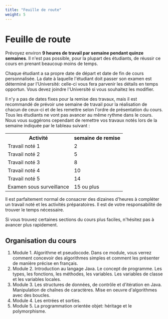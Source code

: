 ```yaml
---
title: "Feuille de route"
weight: 5
---
```


<h1>Feuille de route</h1>

Prévoyez environ **9 heures de travail par semaine pendant quinze semaines**. Il n'est pas possible, pour la plupart des étudiants, de réussir ce cours en prenant
beaucoup moins de temps.

<p>Chaque étudiant a sa propre date de départ et date de fin de cours personnalisée. La date à laquelle l'étudiant doit passer son examen est déterminé par l'Université: celle-ci vous fera parvenir les détails en temps opportun. Vous devez joindre l'Université si vous souhaitez les modifier. </p>
<p>Il n'y a pas de dates fixes pour la remise des travaux, mais il est recommandé de prévoir une semaine de travail pour la réalisation de chacun de ceux-ci et de les remettre selon l'ordre de présentation du cours. Tous les étudiants ne vont pas avancer au même rythme dans le cours. Nous vous suggérons cependant de remettre vos travaux notés lors de la semaine indiquée par le tableau suivant :</p>


<table>
<tr><th>Activité</th><th>semaine de remise</th></tr>	
<tr><td>Travail noté 1</td><td>2</td></tr>				  	
<tr><td>Travail noté 2</td><td>5</td></tr>				  	
<tr><td>Travail noté 3</td><td>8	</td></tr>			  	
<tr><td>Travail noté 4</td><td>10		</td></tr>		  	
<tr><td>Travail noté 5</td><td>14			</td></tr>	  	
<tr><td>Examen sous surveillance</td><td>15 ou plus</td></tr>
</table>
<p>Il est parfaitement normal de consacrer des dizaines d'heures à compléter un travail noté et les activités préparatoires. Il est de votre responsabilité de trouver le temps nécessaire.</p>
<p>Si vous trouvez certaines sections du cours plus faciles, n'hésitez pas à avancer plus rapidement. </p>

## Organisation du cours


<ol>
<li>Module 1. Algorithme et pseudocode. Dans ce module, vous verrez comment concevoir des algorithmes simples et comment les présenter de manière précise en français.</li>
<li>Module 2. Introduction au langage Java. Le concept de programme. Les types, les fonctions, les méthodes, les variables. Les variables de classe et les variables locales.</li>
<li>Module 3. Les structures de données, de contrôle et d'itération en Java. Manipulation de chaînes de caractères. Mise en oeuvre d'algorithmes avec des boucles.</li>
<li>Module 4. Les entrées et sorties.</li>
<li>Module 5. La programmation orientée objet: héritage et le polymorphisme.</li>
</ol>